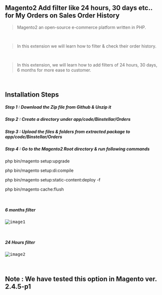 ## Magento2 Add filter like 24 hours, 30 days etc.. for My Orders on Sales Order History

> Magento2 an open-source e-commerce platform written in PHP.

&nbsp;
&nbsp;

> In this extension we will learn how to filter & check their order history. 

&nbsp;
&nbsp;

> In this extension, we will learn how to add filters of 24 hours, 30 days, 6 months for more ease to customer.

&nbsp;
&nbsp;

## Installation Steps

##### Step 1 : Download the Zip file from Github & Unzip it
##### Step 2 : Create a directory under app/code/Binstellar/Orders
##### Step 3 : Upload the files & folders from extracted package to app/code/Binstellar/Orders
##### Step 4 : Go to the Magento2 Root directory & run following commands

php bin/magento setup:upgrade

php bin/magento setup:di:compile

php bin/magento setup:static-content:deploy -f

php bin/magento cache:flush

&nbsp;
&nbsp;

<h5> 6 months filter </h5>
<kbd>

![image1](https://user-images.githubusercontent.com/123800304/218650337-150edb8e-fe8b-4bb8-865b-3345e108a91b.png)

</kbd>

&nbsp;
&nbsp;

<h5> 24 Hours filter </h5>
<kbd>

![image2](https://user-images.githubusercontent.com/123800304/218650563-5727c79d-2865-4a6f-b0e2-78984bc2a385.png)

</kbd>

&nbsp;
&nbsp;
## Note : We have tested this option in Magento ver. 2.4.5-p1
